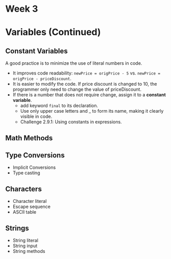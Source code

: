 # Week 3
# Variables (Continued)

## Constant Variables
A good practice is to minimize the use of literal numbers in code.
- It improves code readability: `newPrice = origPrice - 5` vs. `newPrice = origPrice - priceDiscount`.
- It is easier to modify the code. If price discount is changed to 10, the programmer only need to change the value of priceDiscount.
- If there is a number that does not require change, assign it to a **constant variable**.
  - add keyword `final` to its declaration.
  - Use only upper case letters and _ to form its name, making it clearly visible in code.
  - Challenge 2.9.1: Using constants in expressions.

## Math Methods

## Type Conversions
- Implicit Conversions
- Type casting

## Characters
- Character literal
- Escape sequence
- ASCII table

## Strings
- String literal
- String input
- String methods
